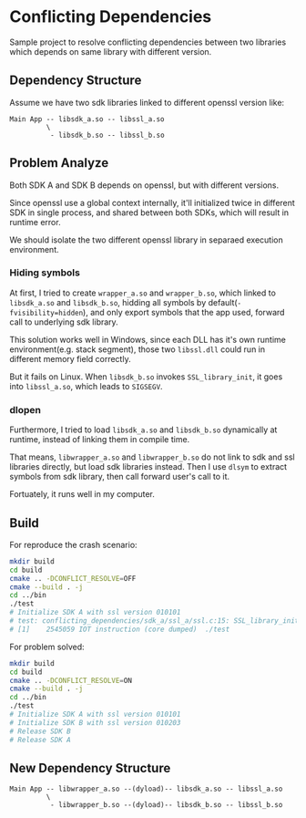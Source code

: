 # Conflicting Dependencies

Sample project to resolve conflicting dependencies between two libraries which depends on same library with different version.

## Dependency Structure

Assume we have two sdk libraries linked to different openssl version like:

```text
Main App -- libsdk_a.so -- libssl_a.so
         \
          - libsdk_b.so -- libssl_b.so
```

## Problem Analyze

Both SDK A and SDK B depends on openssl, but with different versions.

Since openssl use a global context internally, it'll initialized twice in different SDK in single process, and shared between both SDKs, which will result in runtime error.

We should isolate the two different openssl library in separaed execution environment.

### Hiding symbols

At first, I tried to create `wrapper_a.so` and `wrapper_b.so`, which linked to `libsdk_a.so` and `libsdk_b.so`, hidding all symbols by default(`-fvisibility=hidden`), and only export symbols that the app used, forward call to underlying sdk library.

This solution works well in Windows, since each DLL has it's own runtime environment(e.g. stack segment), those two `libssl.dll` could run in different memory field correctly.

But it fails on Linux. When `libsdk_b.so` invokes `SSL_library_init`, it goes into `libssl_a.so`, which leads to `SIGSEGV`.

### dlopen

Furthermore, I tried to load `libsdk_a.so` and `libsdk_b.so` dynamically at runtime, instead of linking them in compile time.

That means, `libwrapper_a.so` and `libwrapper_b.so` do not link to sdk and ssl libraries directly, but load sdk libraries instead. Then I use `dlsym` to extract symbols from sdk library, then call forward user's call to it.

Fortuately, it runs well in my computer.

## Build

For reproduce the crash scenario:

```bash
mkdir build
cd build
cmake .. -DCONFLICT_RESOLVE=OFF
cmake --build . -j
cd ../bin
./test
# Initialize SDK A with ssl version 010101
# test: conflicting_dependencies/sdk_a/ssl_a/ssl.c:15: SSL_library_init: Assertion `NULL == ssl_context' failed.
# [1]    2545059 IOT instruction (core dumped)  ./test
```

For problem solved:

```bash
mkdir build
cd build
cmake .. -DCONFLICT_RESOLVE=ON
cmake --build . -j
cd ../bin
./test
# Initialize SDK A with ssl version 010101
# Initialize SDK B with ssl version 010203
# Release SDK B
# Release SDK A
```

## New Dependency Structure

```text
Main App -- libwrapper_a.so --(dyload)-- libsdk_a.so -- libssl_a.so
         \
          - libwrapper_b.so --(dyload)-- libsdk_b.so -- libssl_b.so
